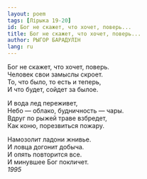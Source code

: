 ```yaml
---
layout: poem
tags: [Лірыка 19-20]
id: Бог не скажет, что хочет, поверь...
title: Бог не скажет, что хочет, поверь...
author: РЫГОР БАРАДУЛІН
lang: ru
---
```



Бог не скажет, что хочет, поверь.  
Человек свои замыслы скроет.  
То, что было, то есть и теперь,  
И что будет, сойдет за былое.  

И вода лед переживет,  
Небо — облако, будничность — чары.  
Вдруг по рыжей траве взбредет,  
Как коню, порезвиться пожару.  

Намозолит ладони жнивье.  
И ловца догонит добыча.  
И опять повторится все.  
И минувшее Бог покличет.  
*1995*  
